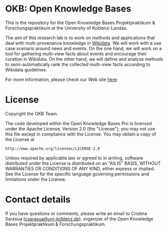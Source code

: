 # OKB: Open Knowledge Bases

This is the repository for the Open Knowledge Bases Projektpraktikum & Forschungspraktikum at the University of Koblenz-Landau.

The aim of this research lab is to work on methods and applications that deal with multi-provenance knowledge in [Wikidata]. We will work with a use case scenario around news and events. On the one hand, we will work on a tool for gathering multi-view facts about events and encourage their curation in Wikidata. On the other hand, we will define and analyze methods to semi-automatically rank the collected multi-view facts according to Wikidata guidelines.

For more information, please check our Web site [here]: 

# License

Copyright the OKB Team. 

The code developed within the Open Knowledge Bases Pro is licensed under the Apache License, Version 2.0 (the "License");
you may not use this file except in compliance with the License.
You may obtain a copy of the License at

    http://www.apache.org/licenses/LICENSE-2.0

Unless required by applicable law or agreed to in writing, software
distributed under the License is distributed on an "AS IS" BASIS,
WITHOUT WARRANTIES OR CONDITIONS OF ANY KIND, either express or implied.
See the License for the specific language governing permissions and
limitations under the License.

# Contact details

If you have questions or comments, please write an email to Cristina Sarasua (<csarasua@uni-koblenz.de>), organizer of the Open Knowledge Bases Projektpraktikum & Forschungspraktikum.



 [Wikidata]: <https://www.wikidata.org/wiki/Wikidata:Main_Page>
 [here]: <http://west.uni-koblenz.de/en/okb>
